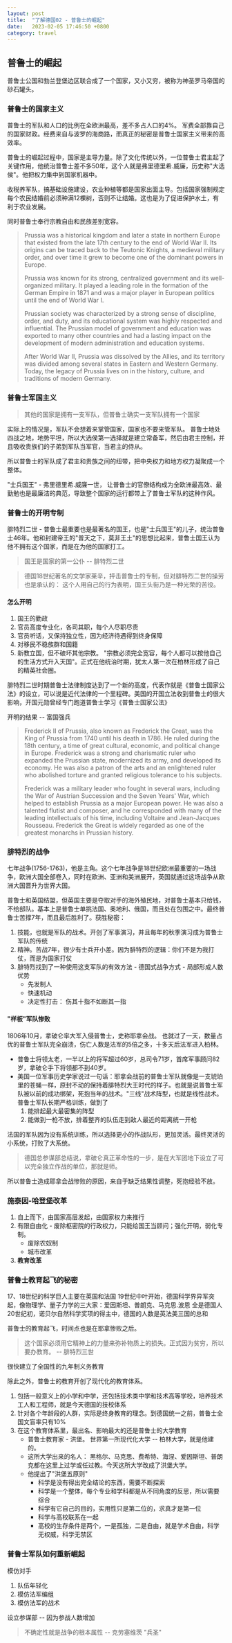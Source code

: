 ```yaml
---
layout: post
title:  "了解德国02 - 普鲁士的崛起"
date:   2023-02-05 17:46:50 +0800
category: travel
---
```


## 普鲁士的崛起

普鲁士公国和勃兰登堡边区联合成了一个国家，又小又穷，被称为神圣罗马帝国的砂石罐头。

### 普鲁士的国家主义

普鲁士的军队和人口的比例在全欧洲最高，差不多占人口的4%。 军费全部靠自己的国家财政。经费来自与波罗的海商路，而真正的秘密是普鲁士国家主义带来的高效率。

普鲁士的崛起过程中，国家是主导力量。除了文化传统以外，一位普鲁士君主起了关键作用，他统治普鲁士差不多50年，这个人就是弗里德里希.威廉，历史称"大选侯"。他把权力集中到国家机器中。

收税养军队，搞基础设施建设，农业种植等都是国家出面主导。包括国家强制规定每个农民结婚前必须种满12棵树，否则不让结婚。这也是为了促进保护水土，有利于农业发展。

同时普鲁士奉行宗教自由和民族差别宽容。 

> Prussia was a historical kingdom and later a state in northern Europe that existed from the late 17th century to the end of World War II. Its origins can be traced back to the Teutonic Knights, a medieval military order, and over time it grew to become one of the dominant powers in Europe.
> 
> Prussia was known for its strong, centralized government and its well-organized military. It played a leading role in the formation of the German Empire in 1871 and was a major player in European politics until the end of World War I.
> 
> Prussian society was characterized by a strong sense of discipline, order, and duty, and its educational system was highly respected and influential. The Prussian model of government and education was exported to many other countries and had a lasting impact on the development of modern administration and education systems.
> 
> After World War II, Prussia was dissolved by the Allies, and its territory was divided among several states in Eastern and Western Germany. Today, the legacy of Prussia lives on in the history, culture, and traditions of modern Germany.


### 普鲁士军国主义

> 其他的国家是拥有一支军队，但普鲁士确实一支军队拥有一个国家

实际上的情况是，军队不会想着来掌管国家，国家也不要来管军队。 普鲁士地处四战之地，地势平坦，所以大选侯第一选择就是建立常备军，然后由君主控制，并且吸收贵族们的子弟到军队当军官，当君主的侍从。 

所以普鲁士的军队成了君主和贵族之间的纽带，把中央权力和地方权力凝聚成一个整体。

"士兵国王" - 弗里德里希.威廉一世， 让普鲁士的官僚结构成为全欧洲最高效、最勤勉也是最廉洁的典范，导致整个国家的运行都带上了普鲁士军队的这种作风。 

### 普鲁士的开明专制 

腓特烈二世 - 普鲁士最重要也是最著名的国王，也是"士兵国王"的儿子，统治普鲁士46年。他和封建帝王的"普天之下，莫非王土"的思想比起来，普鲁士国王认为他不拥有这个国家，而是在为他的国家打工。

> 国王是国家的第一公仆  -- 腓特烈二世

> 德国18世纪著名的文学家莱辛，抨击普鲁士的专制，但对腓特烈二世的操劳也是承认的： 这个人用自己的行为表明，国王头衔乃是一种光荣的苦役。

#### 怎么开明

1. 国王的勤政
2. 官员高度专业化，各司其职，每个人尽职尽责
3. 官员听话，又保持独立性，因为经济待遇得到终身保障
4. 对移民不稳族群和国籍
5. 新教立国，但不破坏其他宗教。 "宗教必须完全宽容，每个人都可以按他自己的生活方式升入天国"。正式在他统治时期，犹太人第一次在柏林形成了自己的精英社会圈。

腓特烈二世时期普鲁士法律制度达到了一个新的高度，代表作就是《普鲁士国家公法》的设立，可以说是近代法律的一个里程碑。美国的开国立法收到普鲁士的很大影响，开国元勋曾经专门跑道普鲁士学习《普鲁士国家公法》

开明的结果 -- 富国强兵

> Frederick II of Prussia, also known as Frederick the Great, was the King of Prussia from 1740 until his death in 1786. He ruled during the 18th century, a time of great cultural, economic, and political change in Europe. Frederick was a strong and charismatic ruler who expanded the Prussian state, modernized its army, and developed its economy. He was also a patron of the arts and an enlightened ruler who abolished torture and granted religious tolerance to his subjects.
> 
> Frederick was a military leader who fought in several wars, including the War of Austrian Succession and the Seven Years' War, which helped to establish Prussia as a major European power. He was also a talented flutist and composer, and he corresponded with many of the leading intellectuals of his time, including Voltaire and Jean-Jacques Rousseau. Frederick the Great is widely regarded as one of the greatest monarchs in Prussian history.

### 腓特烈的战争

七年战争(1756-1763)，他是主角。这个七年战争是18世纪欧洲最重要的一场战争，欧洲大国全部卷入，同时在欧洲、亚洲和美洲展开，英国就通过这场战争从欧洲大国晋升为世界大国。

普鲁士和英国结盟，但英国主要是夺取对手的海外殖民地，对普鲁士基本只给钱，不给部队。基本上是普鲁士单挑法国、奥地利、俄国，而且处在包围之中。最终普鲁士苦撑7年，而且最后胜利了。获胜秘密：

1. 技能，也就是军队的战术。开创了军事演习，并且每年的秋季演习成为普鲁士军队的传统
2. 精神。苦战7年，很少有士兵开小差。因为腓特烈的逻辑：你们不是为我打仗，而是为国家打仗
3. 腓特烈找到了一种使用这支军队的有效方法 - 德国式战争方式 - 局部形成人数优势
    - 先发制人
    - 快速机动
    - 决定性打击： 伤其十指不如断其一指

#### "样板"军队惨败

1806年10月，拿破仑率大军入侵普鲁士，史称耶拿会战。 也就过了一天，数量占优的普鲁士军队完全崩溃，伤亡人数是法军的5倍之多，十多天后法军进入柏林。
- 普鲁士将领太老，一半以上的将军超过60岁，总司令71岁，首席军事顾问82岁，拿破仑手下将领都不到40岁。
- 美国一位军事历史学家说过一句话：耶拿会战前的普鲁士军队就像是一支琥珀里的苍蝇一样，原封不动的保持着腓特烈大王时代的样子。也就是说普鲁士军队被以前的成功绑架，死抱当年的战术。"三线"战术阵型，也就是线性战术。普鲁士军队长期严格训练，做到了
  1. 能排起最大最密集的阵型
  2. 能做到一枪不放，排着整齐的队伍走到敌人最近的距离统一开枪

法国的军队因为没有系统训练，所以选择更小的作战队形，更加灵活。最终灵活的小系统，打败了大系统。

> 德国总参谋部总结说，拿破仑真正革命性的一步，是在大军团地下设立了可以完全独立作战的单位，那就是师。

所以普鲁士造成耶拿会战惨败的原因，来自于缺乏结果性调整，死抱经验不放。

### 施泰因-哈登堡改革

1. 自上而下，由国家高层发起，由国家权力来推行
2. 有限自由化 - 废除枢密院的行政权力，只能给国王当顾问；强化开明，弱化专制。
   - 废除农奴制
   - 城市改革
3. **教育改革**

### 普鲁士教育起飞的秘密

17、18世纪的科学巨人主要在英国和法国
19世纪中叶开始，德国科学界异军突起，像物理学、量子力学的三大家：爱因斯坦、普朗克、马克思.波恩 全是德国人
20世纪初，诺贝尔自然科学奖项的得主中，德国的人数是英法美三国的总和

普鲁士的教育起飞，时间点也是在耶拿惨败之后。

> 这个国家必须用它精神上的力量来弥补物质上的损失。正式因为贫穷，所以要办教育。 -- 腓特烈三世

很快建立了全国性的九年制义务教育

除此之外，普鲁士的教育开创了现代化的教育体系。

1. 包括一般意义上的小学和中学，还包括技术类中学和技术高等学校，培养技术工人和工程师，就是今天德国的技校体系
2. 针对各个年龄段的人群，实际是终身教育的理念。到德国统一之前，普鲁士全国文盲率只有10%
3. 在这个教育体系里，最出名、影响最大的还是普鲁士的大学教育
   - 普鲁士教育家 - 洪堡。 世界第一所现代化大学 -- 柏林大学，就是他建的。
   - 这所大学出来的名人： 黑格尔、马克思、费希特、海涅、爱因斯坦、普朗克都在这里上过学或任过教。今天这所大学改成了洪堡大学。
   - 他提出了"洪堡五原则"
     - 科学是没有得出完全结论的东西，需要不断探索
     - 科学是一个整体，每个专业和学科都是从不同角度的反思，所以需要综合
     - 科学有它自己的目的，实用性只是第二位的，求真才是第一位
     - 科学与高校联系在一起
     - 高校的生存条件是两个，一是孤独，二是自由，就是学术自由，科学无权威，科学无禁区

### 普鲁士军队如何重新崛起

模仿对手

1. 队伍年轻化
2. 模仿法军编组
3. 模仿法军的战术

设立参谋部 -- 因为参战人数增加 

>不确定性就是战争的根本属性 -- 克劳塞维茨 "兵圣"